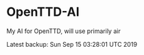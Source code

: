 # OpenTTD-AI
My AI for OpenTTD, will use primarily air

Latest backup: Sun Sep 15 03:28:01 UTC 2019
